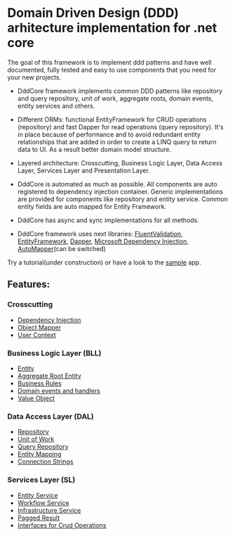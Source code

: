 # Domain Driven Design (DDD) arhitecture implementation for .net core
The goal of this framework is to implement ddd patterns and have well documented, fully tested and easy to use components that you need for your new projects.

* DddCore framework implements common DDD patterns like repository and query repository, unit of work, aggregate roots, domain events, entity services and others.

* Different ORMs: functional EntityFramework for CRUD operations (repository) and fast Dapper for read operations (query repository). It's in place because of performance and to avoid redundant entity relationships that are added in order to create a LINQ query to return data to UI. As a result better domain model structure.

* Layered architecture: Crosscutting, Business Logic Layer, Data Access Layer, Services Layer and Presentation Layer.

* DddCore is automated as much as possible. All components are auto registered to dependency injection container. Generic implementations are provided for components like repository and entity service. Common entity fields are auto mapped for Entity Framework.

* DddCore has async and sync implementations for all methods.

* DddCore framework uses next libraries: [FluentValidation][-4], [EntityFramework][-3], [Dapper][-5], [Microsoft Dependency Injection][-2], [AutoMapper][-1](can be switched)

Try a tutorial(under construction) or have a look to the [sample][0] app.

## Features:

### Crosscutting

- [Dependency Injection][1]
- [Object Mapper][2]
- [User Context][-7]

### Business Logic Layer (BLL)

- [Entity][3]
- [Aggregate Root Entity][4]
- [Business Rules][5]
- [Domain events and handlers][6]
- [Value Object][7]

### Data Access Layer (DAL)

- [Repository][8]
- [Unit of Work][9]
- [Query Repository][10]
- [Entity Mapping][11]
- [Connection Strings][12]

### Services Layer (SL)

- [Entity Service][13]
- [Workflow Service][14]
- [Infrastructure Service][15]
- [Pagged Result][16]
- [Interfaces for Crud Operations][17]

[-4]: https://github.com/JeremySkinner/FluentValidation
[-3]: https://github.com/aspnet/EntityFramework
[-2]: https://github.com/aspnet/DependencyInjection
[-1]: https://github.com/AutoMapper/AutoMapper
[-5]: https://github.com/StackExchange/dapper-dot-net

[0]: https://github.com/Alexander-Shein/DddCore/tree/net-core/Samples/Api
[1]: https://github.com/Alexander-Shein/DddCore/blob/net-core/Src/Crosscutting/README.md#dependency-injection
[2]: https://github.com/Alexander-Shein/DddCore/blob/net-core/Src/Crosscutting/README.md#object-mapper
[-7]: https://github.com/Alexander-Shein/DddCore/blob/net-core/Src/Crosscutting/README.md#user-context

[3]: https://github.com/Alexander-Shein/DddCore/blob/net-core/Src/BLL/README.md
[4]: https://github.com/Alexander-Shein/DddCore/blob/net-core/Src/BLL/README.md#aggregate-root-entity
[5]: https://github.com/Alexander-Shein/DddCore/blob/net-core/Src/BLL/README.md#business-rules
[6]: https://github.com/Alexander-Shein/DddCore/blob/net-core/Src/BLL/README.md#domain-events-and-handlers
[7]: https://github.com/Alexander-Shein/DddCore/blob/net-core/Src/BLL/README.md#value-object

[8]: https://github.com/Alexander-Shein/DddCore/blob/net-core/Src/DAL/README.md#repository
[9]: https://github.com/Alexander-Shein/DddCore/blob/net-core/Src/DAL/README.md#unit-of-work
[10]: https://github.com/Alexander-Shein/DddCore/blob/net-core/Src/DAL/README.md#query-repository
[11]: https://github.com/Alexander-Shein/DddCore/blob/net-core/Src/DAL/README.md#entity-mapping
[12]: https://github.com/Alexander-Shein/DddCore/blob/net-core/Src/DAL/README.md#connection-strings

[13]: https://github.com/Alexander-Shein/DddCore/blob/net-core/Src/SL/README.md#entity-service
[14]: https://github.com/Alexander-Shein/DddCore/blob/net-core/Src/SL/README.md#workflow-service
[15]: https://github.com/Alexander-Shein/DddCore/blob/net-core/Src/SL/README.md#infrastructure-service
[16]: https://github.com/Alexander-Shein/DddCore/blob/net-core/Src/SL/README.md#pagged-result
[17]: https://github.com/Alexander-Shein/DddCore/blob/net-core/Src/SL/README.md#interfaces-for-crud-operations
